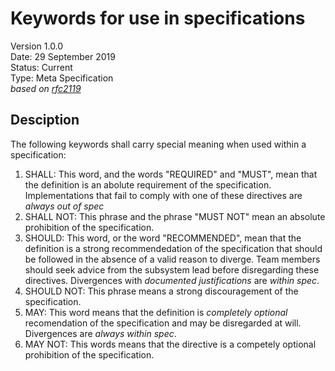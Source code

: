 # Keywords for use in specifications
Version 1.0.0  
Date: 29 September 2019  
Status: Current  
Type: Meta Specification  
_based on [rfc2119](https://www.ietf.org/rfc/rfc2119.txt)_

## Desciption
The following keywords shall carry special meaning when used within a
specification:

1. SHALL: This word, and the words "REQUIRED" and "MUST", mean that the
   definition is an abolute requirement of the specification. Implementations
   that fail to comply with one of these directives are *always out of spec*
2. SHALL NOT: This phrase and the phrase "MUST NOT" mean an absolute
   prohibition of the specification.
3. SHOULD: This word, or the word "RECOMMENDED", mean that the definition is a
   strong recommendedation of the specification that should be followed 
   in the absence of a valid reason to diverge. Team members should seek advice
   from the subsystem lead before disregarding these directives. Divergences
   with *documented justifications* are *within spec*.
4. SHOULD NOT: This phrase means a strong discouragement of the specification.
5. MAY: This word means that the definition is *completely optional*
   recomendation of the specification and may be disregarded at will.
   Divergences are *always within spec*.
6. MAY NOT: This words means that the directive is a competely optional
   prohibition of the specification.

